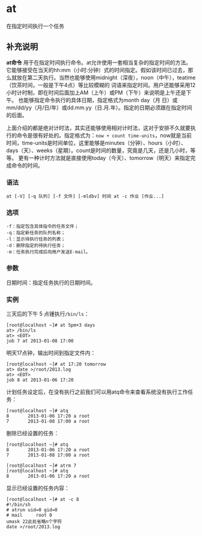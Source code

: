 at
===

在指定时间执行一个任务

## 补充说明

**at命令** 用于在指定时间执行命令。at允许使用一套相当复杂的指定时间的方法。它能够接受在当天的hh:mm（小时:分钟）式的时间指定。假如该时间已过去，那么就放在第二天执行。当然也能够使用midnight（深夜），noon（中午），teatime（饮茶时间，一般是下午4点）等比较模糊的 词语来指定时间。用户还能够采用12小时计时制，即在时间后面加上AM（上午）或PM（下午）来说明是上午还是下午。 也能够指定命令执行的具体日期，指定格式为month day（月 日）或mm/dd/yy（月/日/年）或dd.mm.yy（日.月.年）。指定的日期必须跟在指定时间的后面。

上面介绍的都是绝对计时法，其实还能够使用相对计时法，这对于安排不久就要执行的命令是很有好处的。指定格式为：`now + count time-units`，now就是当前时间，time-units是时间单位，这里能够是minutes（分钟）、hours（小时）、days（天）、weeks（星期）。count是时间的数量，究竟是几天，还是几小时，等等。 更有一种计时方法就是直接使用today（今天）、tomorrow（明天）来指定完成命令的时间。

###  语法

```shell
at [-V] [-q 队列] [-f 文件] [-mldbv] 时间 at -c 作业 [作业...]
```

###  选项

```shell
-f：指定包含具体指令的任务文件；
-q：指定新任务的队列名称；
-l：显示待执行任务的列表；
-d：删除指定的待执行任务；
-m：任务执行完成后向用户发送E-mail。
```

###  参数

日期时间：指定任务执行的日期时间。

###  实例

三天后的下午 5 点锺执行`/bin/ls`：

```shell
[root@localhost ~]# at 5pm+3 days
at> /bin/ls
at> <EOT>
job 7 at 2013-01-08 17:00
```

明天17点钟，输出时间到指定文件内：

```shell
[root@localhost ~]# at 17:20 tomorrow
at> date >/root/2013.log
at> <EOT>
job 8 at 2013-01-06 17:20
```

计划任务设定后，在没有执行之前我们可以用atq命令来查看系统没有执行工作任务：

```shell
[root@localhost ~]# atq
8       2013-01-06 17:20 a root
7       2013-01-08 17:00 a root
```

删除已经设置的任务：

```shell
[root@localhost ~]# atq
8       2013-01-06 17:20 a root
7       2013-01-08 17:00 a root

[root@localhost ~]# atrm 7
[root@localhost ~]# atq
8       2013-01-06 17:20 a root
```

显示已经设置的任务内容：

```shell
[root@localhost ~]# at -c 8
#!/bin/sh
# atrun uid=0 gid=0
# mail     root 0
umask 22此处省略n个字符
date >/root/2013.log
```


<!-- Linux命令行搜索引擎：https://jaywcjlove.github.io/linux-command/ -->
